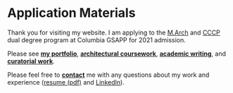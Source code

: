 # Application Materials

Thank you for visiting my website. I am applying to the [M.Arch](https://www.arch.columbia.edu/programs/1-master-of-architecture) and [CCCP](https://www.arch.columbia.edu/programs/4-m-s-critical-curatorial-conceptual-practices) dual degree program at Columbia GSAPP for 2021 admission. 

Please see [**my portfolio**](/m-arch-application-portfolio.pdf), [**architectural coursework**](/architecture), [**academic writing**](/writing), and [**curatorial work**](/curatorial-work).


Please feel free to [**contact**](/contact) me with any questions about my work and experience ([resume (pdf)](/resume.pdf) and [LinkedIn](https://www.linkedin.com/in/duncan-tomlin-6342b05b/)).

